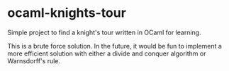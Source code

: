 # ocaml-knights-tour
Simple project to find a knight's tour written in OCaml for learning.

This is a brute force solution. In the future, it would be fun to implement a more efficient solution with either a divide and conquer algorithm or Warnsdorff's rule.
